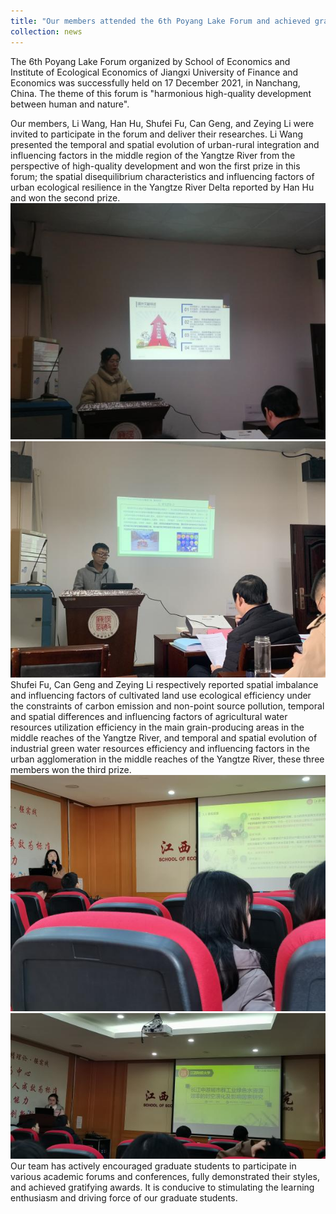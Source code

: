 ```yaml
---
title: "Our members attended the 6th Poyang Lake Forum and achieved gratifying prizes"
collection: news
---
```


The 6th Poyang Lake Forum organized by School of Economics and Institute of Ecological Economics of Jiangxi University of Finance and Economics was successfully held on 17 December 2021, in Nanchang, China. The theme of this forum is "harmonious high-quality development between human and nature".  

Our members, Li Wang, Han Hu, Shufei Fu, Can Geng, and Zeying Li were invited to participate in the forum and deliver their researches. Li Wang presented the temporal and spatial evolution of urban-rural integration and influencing factors  in the middle region of the Yangtze River from the perspective of high-quality development and won the first prize in this forum; the spatial disequilibrium characteristics and influencing factors of urban ecological resilience in the Yangtze River Delta reported by Han Hu and won the second prize.  
<img src='/images/news/news_1_4.jpg'>  
<img src='/images/news/news_1_2.jpg'>  
Shufei Fu, Can Geng and Zeying Li respectively reported spatial imbalance and influencing factors of cultivated land use ecological efficiency under the constraints of carbon emission and non-point source pollution, temporal and spatial differences and influencing factors of agricultural water resources utilization efficiency in the main grain-producing areas in the middle reaches of the Yangtze River, and temporal and spatial evolution of industrial green water resources efficiency and influencing factors in the urban agglomeration in the middle reaches of the Yangtze River, these three members won the third prize.  
<img src='/images/news/news_1_1.jpg'>  
<img src='/images/news/news_1_3.jpg'>  
Our team has actively encouraged graduate students to participate in various academic forums and conferences, fully demonstrated their styles, and achieved gratifying awards. It is conducive to stimulating the learning enthusiasm and driving force of our graduate students.
